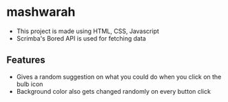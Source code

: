 # mashwarah

- This project is made using HTML, CSS, Javascript
- Scrimba's Bored API is used for fetching data

## Features

- Gives a random suggestion on what you could do when you click on the bulb icon
- Background color also gets changed randomly on every button click
